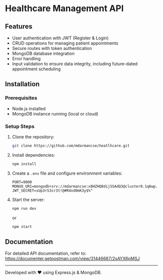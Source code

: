 # Healthcare Management API

## Features
- User authentication with JWT (Register & Login)
- CRUD operations for managing patient appointments
- Secure routes with token authentication
- MongoDB database integration
- Error handling 
- Input validation to ensure data integrity, including future-dated appointment scheduling

## Installation

### Prerequisites
- Node.js installed
- MongoDB instance running (local or cloud)

### Setup Steps

1. Clone the repository:
   ```sh
   git clone https://github.com/mdarmancse/heatlhcare.git
   ```

2. Install dependencies:
   ```sh
   npm install
   ```

3. Create a `.env` file and configure environment variables:
   ```env
   PORT=9000
   MONGO_URI=mongodb+srv://mdarmancse:x8HZHQ8dijSSAdQ3@cluster0.1q6wp.mongodb.net/
   JWT_SECRET=sUp3rS3cr3t!@#R4nd0mK3y$%^
   ```

4. Start the server:
   ```sh
   npm run dev
   ```
   or
   ```sh
   npm start
   ```

## Documentation
For detailed API documentation, refer to:
https://documenter.getpostman.com/view/31446687/2sAYX6pMSJ

---
Developed with ❤️ using Express.js & MongoDB.

